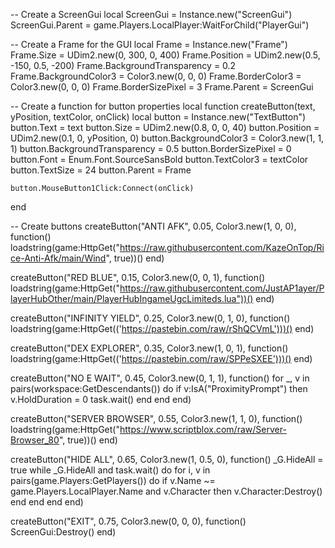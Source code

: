 -- Create a ScreenGui
local ScreenGui = Instance.new("ScreenGui")
ScreenGui.Parent = game.Players.LocalPlayer:WaitForChild("PlayerGui")

-- Create a Frame for the GUI
local Frame = Instance.new("Frame")
Frame.Size = UDim2.new(0, 300, 0, 400)
Frame.Position = UDim2.new(0.5, -150, 0.5, -200)
Frame.BackgroundTransparency = 0.2
Frame.BackgroundColor3 = Color3.new(0, 0, 0)
Frame.BorderColor3 = Color3.new(0, 0, 0)
Frame.BorderSizePixel = 3
Frame.Parent = ScreenGui

-- Create a function for button properties
local function createButton(text, yPosition, textColor, onClick)
    local button = Instance.new("TextButton")
    button.Text = text
    button.Size = UDim2.new(0.8, 0, 0, 40)
    button.Position = UDim2.new(0.1, 0, yPosition, 0)
    button.BackgroundColor3 = Color3.new(1, 1, 1)
    button.BackgroundTransparency = 0.5
    button.BorderSizePixel = 0
    button.Font = Enum.Font.SourceSansBold
    button.TextColor3 = textColor
    button.TextSize = 24
    button.Parent = Frame

    button.MouseButton1Click:Connect(onClick)
end

-- Create buttons
createButton("ANTI AFK", 0.05, Color3.new(1, 0, 0), function()
    loadstring(game:HttpGet("https://raw.githubusercontent.com/KazeOnTop/Rice-Anti-Afk/main/Wind", true))()
end)

createButton("RED BLUE", 0.15, Color3.new(0, 0, 1), function()
    loadstring(game:HttpGet("https://raw.githubusercontent.com/JustAP1ayer/PlayerHubOther/main/PlayerHubIngameUgcLimiteds.lua"))()
end)

createButton("INFINITY YIELD", 0.25, Color3.new(0, 1, 0), function()
    loadstring(game:HttpGet(('https://pastebin.com/raw/rShQCVmL')))()
end)

createButton("DEX EXPLORER", 0.35, Color3.new(1, 0, 1), function()
    loadstring(game:HttpGet(('https://pastebin.com/raw/SPPeSXEE')))()
end)

createButton("NO E WAIT", 0.45, Color3.new(0, 1, 1), function()
    for _, v in pairs(workspace:GetDescendants()) do
        if v:IsA("ProximityPrompt") then
            v.HoldDuration = 0
            task.wait()
        end
    end
end)

createButton("SERVER BROWSER", 0.55, Color3.new(1, 1, 0), function()
    loadstring(game:HttpGet("https://www.scriptblox.com/raw/Server-Browser_80", true))()
end)

createButton("HIDE ALL", 0.65, Color3.new(1, 0.5, 0), function()
    _G.HideAll = true
    while _G.HideAll and task.wait() do
        for i, v in pairs(game.Players:GetPlayers()) do
            if v.Name ~= game.Players.LocalPlayer.Name and v.Character then
                v.Character:Destroy()
            end
        end
    end
end)

createButton("EXIT", 0.75, Color3.new(0, 0, 0), function()
    ScreenGui:Destroy()
end)
